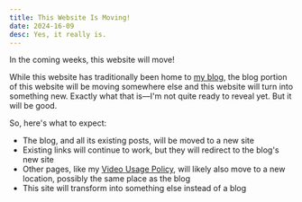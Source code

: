```yaml
---
title: This Website Is Moving!
date: 2024-16-09
desc: Yes, it really is.
---
```


In the coming weeks, this website will move!

While this website has traditionally been home to [my blog](/archive/), the blog portion of this website will be moving somewhere else and this website will turn into something new. Exactly what that is—I'm not quite ready to reveal yet. But it will be good.

So, here's what to expect:

- The blog, and all its existing posts, will be moved to a new site
- Existing links will continue to work, but they will redirect to the blog's new site
- Other pages, like my [Video Usage Policy](/video-usage/), will likely also move to a new location, possibly the same place as the blog
- This site will transform into something else instead of a blog